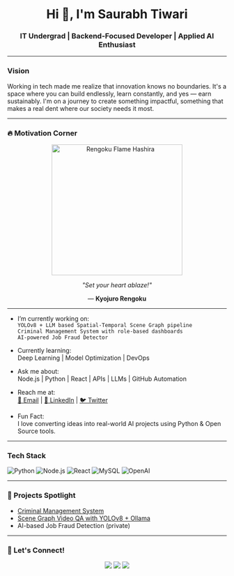 <h1 align="center">Hi 👋, I'm Saurabh Tiwari</h1>
<h3 align="center">IT Undergrad | Backend-Focused Developer | Applied AI Enthusiast</h3>

---

### Vision
Working in tech made me realize that innovation knows no boundaries. It's a space where you can build endlessly, learn constantly, and yes — earn sustainably. I'm on a journey to create something impactful, something that makes a real dent where our society needs it most.

---

### 🔥 Motivation Corner

<p align="center">
  <img src="https://i.imgur.com/gJiT5ZP.gif" width="300" alt="Rengoku Flame Hashira">
</p>

<p align="center"><em>"Set your heart ablaze!"</em></p>

<p align="center">— <strong>Kyojuro Rengoku</strong></p>

---

-  I’m currently working on:  
  `YOLOv8 + LLM based Spatial-Temporal Scene Graph pipeline`  
  `Criminal Management System with role-based dashboards`  
  `AI-powered Job Fraud Detector`

-  Currently learning:  
  Deep Learning | Model Optimization | DevOps

-  Ask me about:  
  Node.js | Python | React | APIs | LLMs | GitHub Automation

-  Reach me at:  
  [📧 Email](mailto:spssgzp4@gmail.com) | [💼 LinkedIn](https://linkedin.com/in/saurabh-tiwari-902ba327b) | [🐦 Twitter](https://twitter.com/saurabh_dev)

-  Fun Fact:  
  I love converting ideas into real-world AI projects using Python & Open Source tools.

---

###  Tech Stack
![Python](https://img.shields.io/badge/Python-3670A0?style=for-the-badge&logo=python&logoColor=white)
![Node.js](https://img.shields.io/badge/Node.js-339933?style=for-the-badge&logo=node-dot-js&logoColor=white)
![React](https://img.shields.io/badge/React-20232a?style=for-the-badge&logo=react&logoColor=61dafb)
![MySQL](https://img.shields.io/badge/MySQL-005c84?style=for-the-badge&logo=mysql&logoColor=white)
![OpenAI](https://img.shields.io/badge/OpenAI-000000?style=for-the-badge&logo=openai&logoColor=white)

---



### 🔗 Projects Spotlight
-  [Criminal Management System](https://github.com/SaurabhCodes-16/Criminal-Managemet-System)
-  [Scene Graph Video QA with YOLOv8 + Ollama](https://github.com/SaurabhCodes-16/your-STSG-repo)
-  AI-based Job Fraud Detection (private)

---

### 🏁 Let's Connect!

<p align="center">
  <a href="mailto:spssgzp4@gmail.com"><img src="https://img.shields.io/badge/Gmail-D14836?style=for-the-badge&logo=gmail&logoColor=white" /></a>
  <a href="https://linkedin.com/in/saurabh-tiwari-902ba327b"><img src="https://img.shields.io/badge/LinkedIn-0077B5?style=for-the-badge&logo=linkedin&logoColor=white" /></a>
  <a href="https://github.com/SaurabhCodes-16"><img src="https://img.shields.io/badge/GitHub-181717?style=for-the-badge&logo=github&logoColor=white" /></a>
</p>
